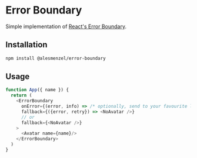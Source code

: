 # Error Boundary

Simple implementation of [React's Error Boundary](https://reactjs.org/docs/error-boundaries.html).

## Installation

```bash
npm install @alesmenzel/error-boundary
```

## Usage

```js
function App({ name }) {
  return (
    <ErrorBoundary
      onError={(error, info) => /* optionally, send to your favourite logger */ }
      fallback={({error, retry}) => <NoAvatar />}
      // or
      fallback={<NoAvatar />}
    >
      <Avatar name={name}/>
    </ErrorBoundary>
  )
}
```
